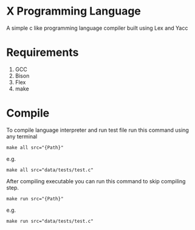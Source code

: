 # X Programming Language
 A simple c like programming language compiler built using Lex and Yacc

# Requirements
1. GCC
2. Bison
3. Flex
4. make

# Compile

To compile language interpreter and run test file run this command using any terminal
````
make all src="{Path}"
````
e.g.
````
make all src="data/tests/test.c"
````

After compiling executable you can run this command to skip compiling step.
````
make run src="{Path}"
````
e.g.
````
make run src="data/tests/test.c"
````
